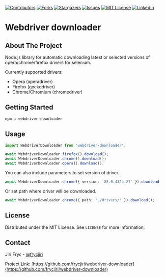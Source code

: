 [![Contributors][contributors-shield]][contributors-url]
[![Forks][forks-shield]][forks-url]
[![Stargazers][stars-shield]][stars-url]
[![Issues][issues-shield]][issues-url]
[![MIT License][license-shield]][license-url]
[![LinkedIn][linkedin-shield]][linkedin-url]

# Webdriver downloader

## About The Project

Node.js library for automatic downloading latest or selected versions of opera/chrome/firefox drivers for selenium.

Currently supported drivers:

- Opera (operadriver)
- Firefox (geckodriver)
- Chrome/Chromium (chromedriver)

## Getting Started

```sh
npm i webdriver-downloader
```

## Usage

```typescript
import WebdriverDownloader from 'webdriver-downloader';

await WebdriverDownloader.firefox().download();
await WebdriverDownloader.chrome().download();
await WebdriverDownloader.opera().download();
```

You can also include parameters to set version of driver.

```typescript
await WebdriverDownloader.chrome({ version: '88.0.4324.27' }).download();
```

Or set path where driver will be downloaded.

```typescript
await WebdriverDownloader.chrome({ path: './drivers/' }).download();
```

## License

Distributed under the MIT License. See `LICENSE` for more information.

<!-- CONTACT -->

## Contact

Jiri Fryc - [@frycjiri](https://www.linkedin.com/in/frycjiri/)

Project Link: [https://github.com/frycjiri/webdriver-downloader](https://github.com/frycjiri/webdriver-downloader)

[contributors-shield]: https://img.shields.io/github/contributors/frycjiri/webdriver-downloader.svg?style=for-the-badge
[contributors-url]: https://github.com/frycjiri/webdriver-downloader/graphs/contributors
[forks-shield]: https://img.shields.io/github/forks/frycjiri/webdriver-downloader.svg?style=for-the-badge
[forks-url]: https://github.com/frycjiri/webdriver-downloader/network/members
[stars-shield]: https://img.shields.io/github/stars/frycjiri/webdriver-downloader.svg?style=for-the-badge
[stars-url]: https://github.com/frycjiri/webdriver-downloader/stargazers
[issues-shield]: https://img.shields.io/github/issues/frycjiri/webdriver-downloader.svg?style=for-the-badge
[issues-url]: https://github.com/frycjiri/webdriver-downloader/issues
[license-shield]: https://img.shields.io/github/license/frycjiri/webdriver-downloader.svg?style=for-the-badge
[license-url]: https://github.com/frycjiri/webdriver-downloader/blob/master/LICENSE.txt
[linkedin-shield]: https://img.shields.io/badge/-LinkedIn-black.svg?style=for-the-badge&logo=linkedin&colorB=555
[linkedin-url]: https://www.linkedin.com/in/jirifryc/

